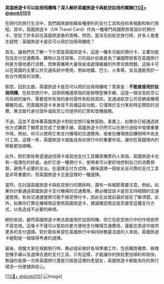 **英国旅遊卡可以註冊飛機嗎？深入解析英國旅遊卡與航空註冊的關聯[[TG💪+ @donk5151](https://t.me/s/donk5151)]**

在現代的旅行生活中，我們越來越依賴各種便利的支付工具和技術來規劃和執行旅程。其中，英國旅遊卡（UK Travel Card）作為一種專門為國際旅客設計的預付卡，受到了許多前往英國旅遊者的青睞。然而，當涉及到航空旅行時，許多人會產生疑問：英國旅遊卡是否可以用於註冊飛機呢？

首先，讓我們先了解一下什麼是英國旅遊卡。這是一種多功能的預付卡，主要功能包括支付交通費用、購物以及住宿等。它的設計初衷是為了讓國際旅客在英國旅行時更方便地進行消費，而無需攜帶大量現金或處理複雜的外幣兌換問題。這張卡可以在英國的主要公共交通系統中使用，例如地鐵、巴士、火車等，並且還能用於一些合作商家的消費。

那麼，回到主題，英國旅遊卡是否可以用於註冊飛機呢？答案是：**不能直接用於註冊飛機**。在航空旅行中，註冊飛機通常指的是辦理登機手續，這是一個涉及航空公司系統的操作，需要提供有效的身份證件和航班資訊，並通過航空公司官網或機場櫃檯完成。而英國旅遊卡本身並不具備這些功能，它僅限於支付某些特定類型的消費，無法替代身份證件或航空公司提供的訂票和登機服務。

不過，這並不意味著英國旅遊卡對航空旅行毫無幫助。事實上，如果你已經通過其他方式購買了機票並完成了登機手續，英國旅遊卡仍然可以在旅行過程中發揮重要作用。例如，你可以使用它來支付機場的交通費用，或者在機場商店購物時作為支付工具。這樣一來，英國旅遊卡就能成為你旅行中的重要伴侶，讓你在英國境內的移動更加順暢。

此外，對於那些希望通過信用卡或其他支付工具購買機票的人來說，英國旅遊卡也有一個潛在的好處。由於它是一種預付卡，使用者可以更好地控制自己的消費預算，避免不必要的支出。在選擇支付方式時，確保選擇一個安全且可靠的支付工具是非常重要的，而英國旅遊卡正是這樣的一種選擇。

當然，在討論英國旅遊卡與航空旅行的關係時，還有一些細節需要注意。例如，如果你計劃通過英國旅遊卡支付機場的交通費用，務必確認該卡是否支持相關的交通運營商。有些交通運營商可能不接受預付卡，因此在出發前最好提前了解清楚。此外，如果你打算在機場商店使用英國旅遊卡，建議確認商店是否接受這種支付方式，以免造成不必要的麻煩。

總的來說，雖然英國旅遊卡無法直接用於註冊飛機，但它在航空旅行中的作用依然不容忽視。這張卡不僅可以幫助你更方便地支付機場交通費用，還能在旅途中提供更多的支付選擇。對於那些希望在英國旅行中保持財務靈活度的人來說，英國旅遊卡絕對是一個值得考慮的選擇。

最後，提醒大家在規劃旅行時，務必提前做好各項準備工作，包括購買機票、辦理登機手續以及選擇合適的支付工具。只有這樣，才能讓你的旅程更加順利和愉快。無論你是第一次來英國旅行還是已經是這裡的老朋友，英國旅遊卡都能為你的旅行增添一份便捷與安心。

[[TG💪+ @donk5151](https://t.me/s/donk5151) ![Image](https://i.postimg.cc/rwNCRYN7/Snipaste-2025-04-30-17-27-05.png)]